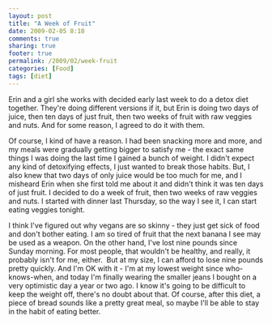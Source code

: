 ```yaml
---
layout: post
title: "A Week of Fruit"
date: 2009-02-05 8:10
comments: true
sharing: true
footer: true
permalink: /2009/02/week-fruit
categories: [Food]
tags: [diet]
---
```

Erin and a girl she works with decided early last week to do a detox diet together. They're doing different versions if it, but Erin is doing two days of juice, then ten days of just fruit, then two weeks of fruit with raw veggies and nuts. And for some reason, I agreed to do it with them.

Of course, I kind of have a reason. I had been snacking more and more, and my meals were gradually getting bigger to satisfy me - the exact same things I was doing the last time I gained a bunch of weight. I didn't expect any kind of detoxifying effects, I just wanted to break those habits. But, I also knew that two days of only juice would be too much for me, and I misheard Erin when she first told me about it and didn't think it was ten days of just fruit. I decided to do a week of fruit, then two weeks of raw veggies and nuts. I started with dinner last Thursday, so the way I see it, I can start eating veggies tonight.

I think I've figured out why vegans are so skinny - they just get sick of food and don't bother eating. I am so tired of fruit that the next banana I see may be used as a weapon. On the other hand, I've lost nine pounds since Sunday morning. For most people, that wouldn't be healthy, and really, it probably isn't for me, either.  But at my size, I can afford to lose nine pounds pretty quickly. And I'm OK with it - I'm at my lowest weight since who-knows-when, and today I'm finally wearing the smaller jeans I bought on a very optimistic day a year or two ago. I know it's going to be difficult to keep the weight off, there's no doubt about that. Of course, after this diet, a piece of bread sounds like a pretty great meal, so maybe I'll be able to stay in the habit of eating better.